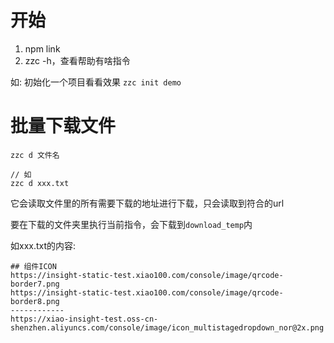# 开始

1. npm link
2. zzc -h，查看帮助有啥指令

如:
初始化一个项目看看效果 `zzc init demo`


# 批量下载文件

```
zzc d 文件名

// 如
zzc d xxx.txt
```

它会读取文件里的所有需要下载的地址进行下载，只会读取到符合的url

要在下载的文件夹里执行当前指令，会下载到`download_temp`内

如xxx.txt的内容:
```
## 组件ICON
https://insight-static-test.xiao100.com/console/image/qrcode-border7.png
https://insight-static-test.xiao100.com/console/image/qrcode-border8.png
------------
https://xiao-insight-test.oss-cn-shenzhen.aliyuncs.com/console/image/icon_multistagedropdown_nor@2x.png
```